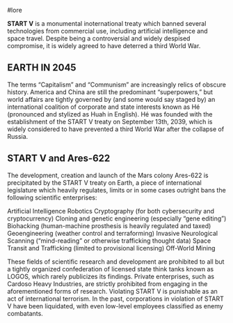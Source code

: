 #lore

**START V** is a monumental inoternational treaty which banned several technologies from commercial use, including artificial intelligence and space travel. Despite being a controversial and widely despised compromise, it is widely agreed to have deterred a third World War.

## EARTH IN 2045

The terms “Capitalism” and “Communism” are increasingly relics of obscure history. America and China are still the predominant “superpowers,” but world affairs are tightly governed by (and some would say staged by) an international coalition of corporate and state interests known as Hé (pronounced and stylized as Huah in English). Hé was founded with the establishment of the START V treaty on September 13th, 2039, which is widely considered to have prevented a third World War after the collapse of Russia.

## START V and Ares-622

The development, creation and launch of the Mars colony Ares-622 is precipitated by the START V treaty on Earth, a piece of international legislature which heavily regulates, limits or in some cases outright bans the following scientific enterprises:

Artificial Intelligence
Robotics
Cryptography (for both cybersecurity and cryptocurrency)
Cloning and genetic engineering (especially “gene editing”)
Biohacking (human-machine prosthesis is heavily regulated and taxed)
Geoengineering (weather control and terraforming)
Invasive Neurological Scanning (“mind-reading” or otherwise trafficking thought data)
Space Transit and Trafficking (limited to provisional licensing)
Off-World Mining

These fields of scientific research and development are prohibited to all but a tightly organized confederation of licensed state think tanks known as LOGOS, which rarely publicizes its findings. Private enterprises, such as Cardoso Heavy Industries, are strictly prohibited from engaging in the aforementioned forms of research. Violating START V is punishable as an act of international terrorism. In the past, corporations in violation of START V have been liquidated, with even low-level employees classified as enemy combatants.
